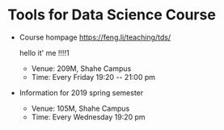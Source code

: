 # Tools for Data Science Course

- Course hompage
  https://feng.li/teaching/tds/
  
  
  hello it' me !!!!1


    - Venue: 209M, Shahe Campus
    - Time: Every Friday 19:20 -- 21:00 pm

- Information for 2019 spring semester

    - Venue: 105M, Shahe Campus
    - Time: Every Wednesday 19:20 pm

